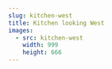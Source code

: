 ```yaml
---
slug: kitchen-west
title: Kitchen looking West
images:
  - src: kitchen-west
    width: 999
    height: 666
---
```

